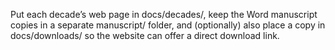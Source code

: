 Put each decade’s web page in docs/decades/, keep the Word manuscript copies in a separate manuscript/ folder, and (optionally) also place a copy in docs/downloads/ so the website can offer a direct download link.
